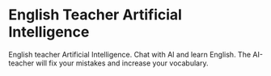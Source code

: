 # English Teacher Artificial Intelligence
English teacher Artificial Intelligence. Chat with AI and learn English. The AI-teacher will fix your mistakes and increase your vocabulary.
